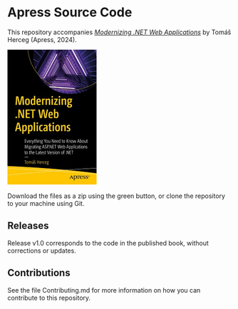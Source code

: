 # Apress Source Code

This repository accompanies [*Modernizing .NET Web Applications*](https://www.link.springer.com/book/10.1007/979-8-8688-0617-9) by Tomáš Herceg (Apress, 2024).

[comment]: #cover
![Cover image](979-8-8688-0616-2.jpg)

Download the files as a zip using the green button, or clone the repository to your machine using Git.

## Releases

Release v1.0 corresponds to the code in the published book, without corrections or updates.

## Contributions

See the file Contributing.md for more information on how you can contribute to this repository.